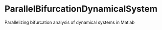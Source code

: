 # ParallelBifurcationDynamicalSystem
Parallelizing bifurcation analysis of dynamical systems in Matlab
